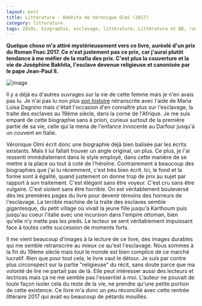 ```yaml
---
layout: post
title: Littérature - Bakhita de Véronique Olmi (2017)
category: litterature
tags: 2010s, biographie, esclavage, littérature, Littérature et BD, roman
---
```

**Quelque chose m'a attiré mystérieusement vers ce livre, auréolé d'un prix du Roman Fnac 2017. Ce n'est justement pas ce prix, car j'aurai plutôt tendance à me méfier de la mafia des prix. C'est plus la couverture et la vie de Joséphine Bakhita, l'esclave devenue religieuse et canonisée par le pape Jean-Paul II.**

![image](https://filedn.eu/llqi9IBxlYouGRXYG2xlROb/img/2017/bakhita.jpg)

Il y a déjà eu d'autres ouvrages sur la vie de cette femme mais je n'en avais pas lu. Je n'ai pas lu non plus <a href="https://fr.wikipedia.org/wiki/Joséphine_Bakhita">son histoire</a> retranscrite avec l'aide de Maria Luisa Dagnino mais c'était l'occasion d'en connaître plus sur l'esclavage, la traite des esclaves au 19ème siècle, dans la corne de l'Afrique. Je me suis emparé de cette biographie sans à priori, curieux surtout de la première partie de sa vie, celle qui la mena de l'enfance innocente au Darfour jusqu'à un couvent en Italie.

Véronique Olmi écrit donc une biographie déjà bien balisée par les écrits existants. Mais il lui fallait trouver un angle original, un plus. Ce plus, je l'ai ressenti immédiatement dans le style employé, dans cette manière de se mettre à la place ou tout à coté de l'héroïne. Contrairement à beaucoup des biographies que j'ai lu récemment, c'est très bien écrit. Ici, le fond et la forme sont à égalité, quand justement on donne trop de prix au sujet par rapport à son traitement. C'est élégant sans être voyeur. C'est cru sans être vulgaire. C'est violent sans être horrible. On est véritablement bouleversé dès les premières pages du livre pour devenir témoins des horreurs de l'esclavage. La terrible machine de la traite des esclaves semble gigantesque, du petit village où vivait la jeune fille jusqu'à Karthoum puis jusqu'au coeur l'italie avec une incursion dans l'empire ottoman, bien qu'elle n'y mette pas les pieds. Le lecteur se sent véritablement impuissant face à toutes cette succession de moments forts.

Il me vient beaucoup d'images à la lecture de ce livre, des images durables qui me semble retranscrire au mieux ce qu'est l'esclavage. Nous sommes à la fin du 19ème siècle mais tout le monde est bien complice de ce marché lucratif. Rien que pour tout cela, le livre vaut le détour. Je suis par contre plus circonspect sur la partie "religieuse" du récit, sans doute parce que ma volonté de lire ne partait pas de là. Elle peut intéresser aussi des lecteurs et lectrices mais ça ne me semble pas l'essentiel à moi. L'auteur ne pouvait de toute façon isoler cela du reste de la vie, ne prendre qu'une petite portion de cette existence. Ce livre m'a donc un peu réconcilié avec cette rentrée littéraire 2017 qui avait eu beaucoup de pétards mouillés.
